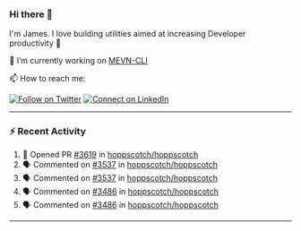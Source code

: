 ### Hi there 👋

I'm James. I love building utilities aimed at increasing Developer productivity :raised_hands: 

🔭 I’m currently working on [MEVN-CLI](https://github.com/madlabsinc/mevn-cli)

📫 How to reach me:

[![Follow on Twitter](https://img.shields.io/badge/--twitter?label=Twitter&logo=Twitter&style=social)](https://twitter.com/james_madhacks) [![Connect on LinkedIn](https://img.shields.io/badge/--linkedin?label=LinkedIn&logo=LinkedIn&style=social)](https://www.linkedin.com/in/jamesgeorge007)

---

### :zap: Recent Activity

<!--START_SECTION:activity-->
1. 💪 Opened PR [#3619](https://github.com/hoppscotch/hoppscotch/pull/3619) in [hoppscotch/hoppscotch](https://github.com/hoppscotch/hoppscotch)
2. 🗣 Commented on [#3537](https://github.com/hoppscotch/hoppscotch/pull/3537#issuecomment-1835642688) in [hoppscotch/hoppscotch](https://github.com/hoppscotch/hoppscotch)
3. 🗣 Commented on [#3537](https://github.com/hoppscotch/hoppscotch/pull/3537#issuecomment-1831905585) in [hoppscotch/hoppscotch](https://github.com/hoppscotch/hoppscotch)
4. 🗣 Commented on [#3486](https://github.com/hoppscotch/hoppscotch/pull/3486#issuecomment-1831536903) in [hoppscotch/hoppscotch](https://github.com/hoppscotch/hoppscotch)
5. 🗣 Commented on [#3486](https://github.com/hoppscotch/hoppscotch/pull/3486#issuecomment-1831457607) in [hoppscotch/hoppscotch](https://github.com/hoppscotch/hoppscotch)
<!--END_SECTION:activity-->

---

<!--
**jamesgeorge007/jamesgeorge007** is a ✨ _special_ ✨ repository because its `README.md` (this file) appears on your GitHub profile.

Here are some ideas to get you started:

- 🌱 I’m currently learning ...
- 👯 I’m looking to collaborate on ...
- 🤔 I’m looking for help with ...
- 💬 Ask me about ...
- 😄 Pronouns: ...
- ⚡ Fun fact: ...
-->
